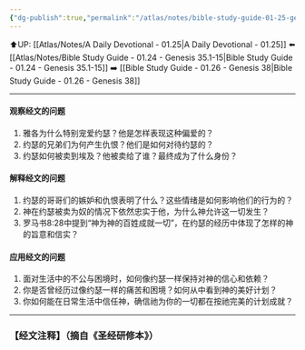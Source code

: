 ```yaml
---
{"dg-publish":true,"permalink":"/atlas/notes/bible-study-guide-01-25-genesis-37/"}
---
```


⬆️UP: [[Atlas/Notes/A Daily Devotional - 01.25\|A Daily Devotional - 01.25]]
⬅️ [[Atlas/Notes/Bible Study Guide - 01.24 - Genesis 35.1-15\|Bible Study Guide - 01.24 - Genesis 35.1-15]]
➡️ [[Bible Study Guide - 01.26 - Genesis 38\|Bible Study Guide - 01.26 - Genesis 38]] 

---

#### 观察经文的问题
1. 雅各为什么特别宠爱约瑟？他是怎样表现这种偏爱的？  
2. 约瑟的兄弟们为何产生仇恨？他们是如何对待约瑟的？  
3. 约瑟如何被卖到埃及？他被卖给了谁？最终成为了什么身份？  

#### 解释经文的问题  
1. 约瑟的哥哥们的嫉妒和仇恨表明了什么？这些情绪是如何影响他们的行为的？  
2. 神在约瑟被卖为奴的情况下依然忠实于他，为什么神允许这一切发生？  
3. 罗马书8:28中提到“神为神的百姓成就一切”，在约瑟的经历中体现了怎样的神的旨意和信实？  

####  应用经文的问题  
1. 面对生活中的不公与困境时，如何像约瑟一样保持对神的信心和依赖？  
2. 你是否曾经历过像约瑟一样的痛苦和困境？如何从中看到神的美好计划？  
3. 你如何能在日常生活中信任神，确信祂为你的一切都在按祂完美的计划成就？
---
### 【经文注释】（摘自《圣经研修本》）

